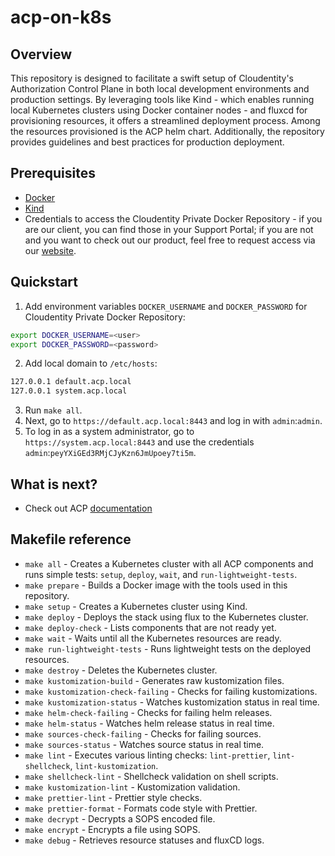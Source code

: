 # acp-on-k8s

## Overview

This repository is designed to facilitate a swift setup of Cloudentity's Authorization Control Plane in both local development environments and production settings. By leveraging tools like Kind - which enables running local Kubernetes clusters using Docker container nodes - and fluxcd for provisioning resources, it offers a streamlined deployment process. Among the resources provisioned is the ACP helm chart. Additionally, the repository provides guidelines and best practices for production deployment.

## Prerequisites

- [Docker](https://docs.docker.com/get-docker/)
- [Kind](https://kind.sigs.k8s.io/docs/user/quick-start/#installation)
- Credentials to access the Cloudentity Private Docker Repository - if you are our client, you can find those in your Support Portal; if you are not and you want to check out our product, feel free to request access via our [website](https://cloudentity.com).

## Quickstart

1. Add environment variables `DOCKER_USERNAME` and `DOCKER_PASSWORD` for Cloudentity Private Docker Repository:

```sh
export DOCKER_USERNAME=<user>
export DOCKER_PASSWORD=<password>
```

2. Add local domain to `/etc/hosts`:

```sh
127.0.0.1 default.acp.local
127.0.0.1 system.acp.local
```

3. Run `make all`.
4. Next, go to `https://default.acp.local:8443` and log in with `admin`:`admin`.
5. To log in as a system administrator, go to `https://system.acp.local:8443` and use the credentials `admin`:`peyYXiGEd3RMjCJyKzn6JmUpoey7ti5m`.

## What is next?

- Check out ACP [documentation](http://docs.authorization.cloudentity.com)

## Makefile reference

- `make all` - Creates a Kubernetes cluster with all ACP components and runs simple tests: `setup`, `deploy`, `wait`, and `run-lightweight-tests`.
- `make prepare` - Builds a Docker image with the tools used in this repository.
- `make setup` - Creates a Kubernetes cluster using Kind.
- `make deploy` - Deploys the stack using flux to the Kubernetes cluster.
- `make deploy-check` - Lists components that are not ready yet.
- `make wait` - Waits until all the Kubernetes resources are ready.
- `make run-lightweight-tests` - Runs lightweight tests on the deployed resources.
- `make destroy` - Deletes the Kubernetes cluster.
- `make kustomization-build` - Generates raw kustomization files.
- `make kustomization-check-failing` - Checks for failing kustomizations.
- `make kustomization-status` - Watches kustomization status in real time.
- `make helm-check-failing` - Checks for failing helm releases.
- `make helm-status` - Watches helm release status in real time.
- `make sources-check-failing` - Checks for failing sources.
- `make sources-status` - Watches source status in real time.
- `make lint` - Executes various linting checks: `lint-prettier`, `lint-shellcheck`, `lint-kustomization`.
- `make shellcheck-lint` - Shellcheck validation on shell scripts.
- `make kustomization-lint` - Kustomization validation.
- `make prettier-lint` - Prettier style checks.
- `make prettier-format` - Formats code style with Prettier.
- `make decrypt` - Decrypts a SOPS encoded file.
- `make encrypt` - Encrypts a file using SOPS.
- `make debug` - Retrieves resource statuses and fluxCD logs.
